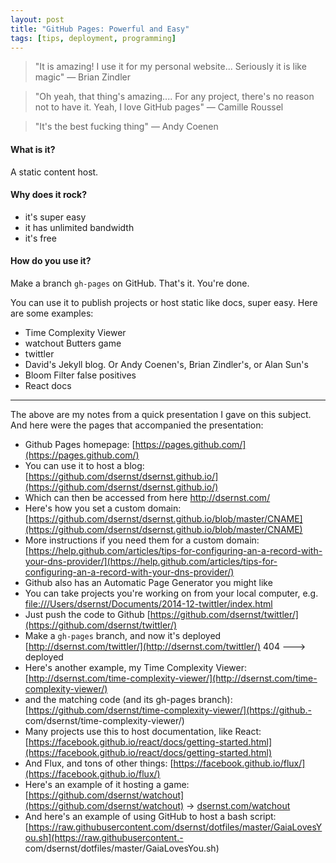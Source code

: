 ```yaml
---
layout: post
title: "GitHub Pages: Powerful and Easy"
tags: [tips, deployment, programming]
---
```


> "It is amazing! I use it for my personal website... Seriously it is like magic" — Brian Zindler

> "Oh yeah, that thing's amazing.... For any project, there's no reason not to have it. Yeah, I love GitHub pages" — Camille Roussel

> "It's the best fucking thing" — Andy Coenen

#### What is it?

A static content host.

#### Why does it rock?

- it's super easy
- it has unlimited bandwidth
- it's free

#### How do you use it?

Make a branch `gh-pages` on GitHub. That's it. You're done.

You can use it to publish projects or host static like docs, super easy. Here are some examples:

- Time Complexity Viewer
- watchout Butters game
- twittler
- David's Jekyll blog. Or Andy Coenen's, Brian Zindler's, or Alan Sun's
- Bloom Filter false positives
- React docs

-----------------------------------------------

The above are my notes from a quick presentation I gave on this subject. And here were the pages that accompanied the presentation:

- Github Pages homepage: [https://pages.github.com/](https://pages.github.com/)
- You can use it to host a blog: [https://github.com/dsernst/dsernst.github.io/](https://github.com/dsernst/dsernst.github.io/)
- Which can then be accessed from here [http://dsernst.com/ ](http://dsernst.com/)
- Here's how you set a custom domain: [https://github.com/dsernst/dsernst.github.io/blob/master/CNAME](https://github.com/dsernst/dsernst.github.io/blob/master/CNAME)
- More instructions if you need them for a custom domain: [https://help.github.com/articles/tips-for-configuring-an-a-record-with-your-dns-provider/](https://help.github.com/articles/tips-for-configuring-an-a-record-with-your-dns-provider/)
- Github also has an Automatic Page Generator you might like
- You can take projects you're working on from your local computer, e.g. [file:///Users/dsernst/Documents/2014-12-twittler/index.html](file:///Users/dsernst/Documents/2014-12-twittler/index.html)
- Just push the code to Github [https://github.com/dsernst/twittler/](https://github.com/dsernst/twittler/)
- Make a `gh-pages` branch, and now it's deployed [http://dsernst.com/twittler/](http://dsernst.com/twittler/) 404 ---> deployed
- Here's another example, my Time Complexity Viewer: [http://dsernst.com/time-complexity-viewer/](http://dsernst.com/time-complexity-viewer/)
- and the matching code (and its gh-pages branch): [https://github.com/dsernst/time-complexity-viewer/](https://github.- com/dsernst/time-complexity-viewer/)
- Many projects use this to host documentation, like React: [https://facebook.github.io/react/docs/getting-started.html](https://facebook.github.io/react/docs/getting-started.html)
- And Flux, and tons of other things: [https://facebook.github.io/flux/](https://facebook.github.io/flux/)
- Here's an example of it hosting a game: [https://github.com/dsernst/watchout](https://github.com/dsernst/watchout) -> [dsernst.com/watchout](dsernst.com/watchout)
- And here's an example of using GitHub to host a bash script: [https://raw.githubusercontent.com/dsernst/dotfiles/master/GaiaLovesYou.sh](https://raw.githubusercontent.- com/dsernst/dotfiles/master/GaiaLovesYou.sh)
